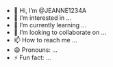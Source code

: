 - 👋 Hi, I’m @JEANNE1234A
- 👀 I’m interested in ...
- 🌱 I’m currently learning ...
- 💞️ I’m looking to collaborate on ...
- 📫 How to reach me ...
- 😄 Pronouns: ...
- ⚡ Fun fact: ...

<!---
JEANNE1234A/JEANNE1234A is a ✨ special ✨ repository because its `README.md` (this file) appears on your GitHub profile.
You can click the Preview link to take a look at your changes.
--->

